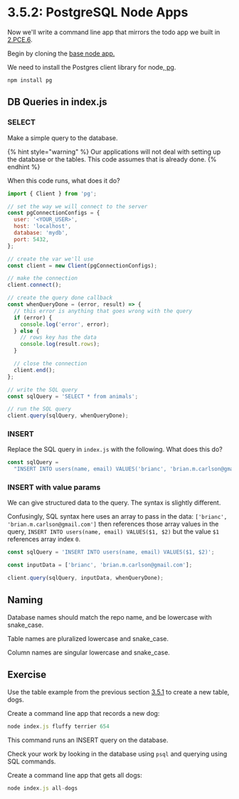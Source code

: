 # 3.5.2: PostgreSQL Node Apps

Now we'll write a command line app that mirrors the todo app we built in [2.PCE.6](../../2-back-end-basics/2.pce-post-class-exercises/2.pce.6-todo-list-json.md).

Begin by cloning the [base node app.](https://github.com/rocketacademy/base-node-swe1)

We need to install the Postgres client library for node,[ pg](https://www.npmjs.com/package/pg).

```text
npm install pg
```

## DB Queries in index.js

### SELECT

Make a simple query to the database.

{% hint style="warning" %}
Our applications will not deal with setting up the database or the tables. This code assumes that is already done.
{% endhint %}

When this code runs, what does it do?

```javascript
import { Client } from 'pg';

// set the way we will connect to the server
const pgConnectionConfigs = {
  user: '<YOUR_USER>',
  host: 'localhost',
  database: 'mydb',
  port: 5432,
};

// create the var we'll use
const client = new Client(pgConnectionConfigs);

// make the connection
client.connect();

// create the query done callback
const whenQueryDone = (error, result) => {
  // this error is anything that goes wrong with the query
  if (error) {
    console.log('error', error);
  } else {
    // rows key has the data
    console.log(result.rows);
  }

  // close the connection
  client.end();
};

// write the SQL query
const sqlQuery = 'SELECT * from animals';

// run the SQL query
client.query(sqlQuery, whenQueryDone);
```

### INSERT

Replace the SQL query in `index.js` with the following. What does this do?

```javascript
const sqlQuery =
  "INSERT INTO users(name, email) VALUES('brianc', 'brian.m.carlson@gmail.com')";
```

### INSERT with value params

We can give structured data to the query. The syntax is slightly different.

Confusingly, SQL syntax here uses an array to pass in the data: `['brianc', 'brian.m.carlson@gmail.com']` then references those array values in the query, `INSERT INTO users(name, email) VALUES($1, $2)` but the value `$1` references array index `0`.

```javascript
const sqlQuery = 'INSERT INTO users(name, email) VALUES($1, $2)';

const inputData = ['brianc', 'brian.m.carlson@gmail.com'];

client.query(sqlQuery, inputData, whenQueryDone);
```

## Naming

Database names should match the repo name, and be lowercase with snake\_case. 

Table names are pluralized lowercase and snake\_case.

Column names are singular lowercase and snake\_case.

## Exercise

Use the table example from the previous section [3.5.1](3.5.1-postgresql.md) to create a new table, dogs.

Create a command line app that records a new dog:

```javascript
node index.js fluffy terrier 654
```

This command runs an INSERT query on the database.

Check your work by looking in the database using `psql` and querying using SQL commands.

Create a command line app that gets all dogs:

```javascript
node index.js all-dogs
```

